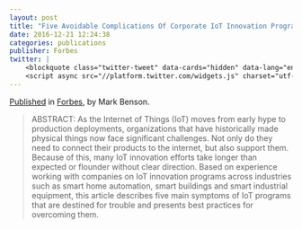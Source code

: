 ```yaml
---
layout: post
title: "Five Avoidable Complications Of Corporate IoT Innovation Programs"
date: 2016-12-21 12:24:38
categories: publications
publisher: Forbes
twitter: |
    <blockquote class="twitter-tweet" data-cards="hidden" data-lang="en"><p lang="en" dir="ltr">Great article by <a href="https://twitter.com/markbenson">@markbenson</a> Five Avoidable Complications Of Corporate <a href="https://twitter.com/hashtag/IoT?src=hash">#IoT</a> Innovation Programs <a href="https://twitter.com/Forbes">@forbes</a> <a href="https://twitter.com/exosite">@exosite</a> <a href="https://t.co/xHBpDtSpsj">https://t.co/xHBpDtSpsj</a></p>&mdash; Michelle Chase Baum (@Mettle_Michelle) <a href="https://twitter.com/Mettle_Michelle/status/811621798525726721">December 21, 2016</a></blockquote>
    <script async src="//platform.twitter.com/widgets.js" charset="utf-8"></script>
---
```


[Published](http://www.forbes.com/sites/forbestechcouncil/2016/12/21/five-avoidable-complications-of-corporate-iot-innovation-programs/#478dfa346a88) in [Forbes](http://forbes.com/), by Mark Benson.

> ABSTRACT: As the Internet of Things (IoT) moves from early hype to production deployments, organizations that have historically made physical things now face significant challenges. Not only do they need to connect their products to the internet, but also support them. Because of this, many IoT innovation efforts take longer than expected or flounder without clear direction. Based on experience working with companies on IoT innovation programs across industries such as smart home automation, smart buildings and smart industrial equipment, this article describes five main symptoms of IoT programs that are destined for trouble and presents best practices for overcoming them.

